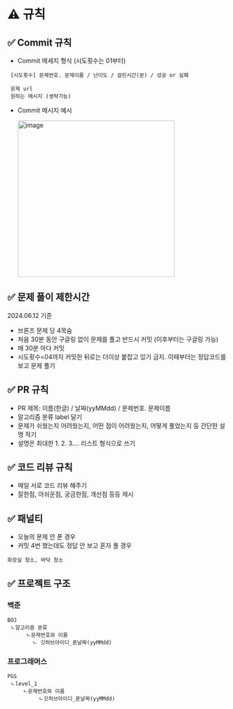 # ⚠️ 규칙

## **✅ Commit 규칙**

- Commit 메세지 형식 (시도횟수는 01부터)

```
 [시도횟수] 문제번호. 문제이름 / 난이도 / 걸린시간(분) / 성공 or 실패

 문제 url
 원하는 메시지 (생략가능)
```

- Commit 메시지 예시

   <img width="357" alt="image" src="https://github.com/1004s/Algorithm/assets/124178635/3d281765-c3a4-4619-8a4e-1db267a9790d">


## ✅ 문제 풀이 제한시간

2024.06.12 기준 

- 브론즈 문제 당 4목숨
- 처음 30분 동안 구글링 없이 문제를 풀고 반드시 커밋 (이후부터는 구글링 가능)
- 매 30분 마다 커밋
- 시도횟수=04까지 커밋한 뒤로는 더이상 붙잡고 있기 금지. 이때부터는 정답코드를 보고 문제 풀기

## **✅ PR 규칙**

- PR 제목: 이름(한글) / 날짜(yyMMdd) / 문제번호. 문제이름
- 알고리즘 분류 label 달기
- 문제가 쉬웠는지 어려웠는지, 어떤 점이 어려웠는지, 어떻게 풀었는지 등 간단한 설명 적기
- 설명은 최대한 1. 2. 3….  리스트 형식으로 쓰기

## **✅ 코드 리뷰 규칙**

- 매일 서로 코드 리뷰 해주기
- 잘한점, 아쉬운점, 궁금한점, 개선점 등등 제시

## ✅ 패널티

- 오늘의 문제 안 푼 경우
- 커밋 4번 했는데도 정답 안 보고 혼자 풀 경우

```
화장실 청소, 바닥 청소
```

## **✅ 프로젝트 구조**

### 백준

```
BOJ
 ㄴ알고리즘 분류
      ㄴ문제번호와 이름
        ㄴ 깃허브아이디_푼날짜(yyMMdd)
```

### 프로그래머스

```
PGS
 ㄴlevel_1
     ㄴ문제번호와 이름
          ㄴ깃허브아이디_푼날짜(yyMMdd)
```
